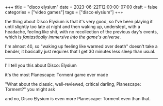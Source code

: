 +++
title = "disco elysium"
date = 2023-06-22T12:00:00-07:00
draft = false
categories = ["video games"]
tags = ["disco elysium"]
+++

the thing about Disco Elysium is that it's very good, so I've been playing it until slightly too late at night and then waking up, underslept, with a headache, feeling like shit, with no recollection of the previous day's events, which is _fantastically immersive into the game's universe_.

I'm almost 40, so "waking up feeling like warmed over death" doesn't take a bender, it basically just requires that I get 30 minutes less sleep than usual.

-------

I'll tell you this about Disco: Elysium

it's the most Planescape: Torment game ever made

"What about the classic, well-reviewed, critical darling, Planescape: Torment?" you might ask

and no, Disco Elysium is even more Planescape: Torment even than that.
